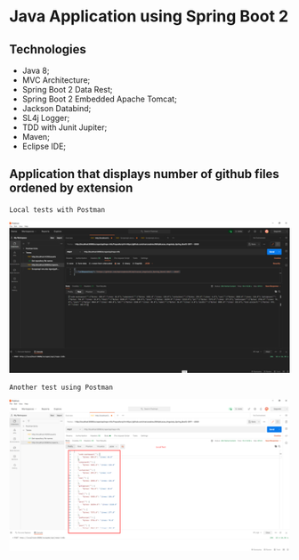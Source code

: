 # Java Application using Spring Boot 2      

## Technologies

* Java 8;
* MVC Architecture;
* Spring Boot 2 Data Rest;
* Spring Boot 2 Embedded Apache Tomcat;
* Jackson Databind;
* SL4j Logger;
* TDD with Junit Jupiter;
* Maven;
* Eclipse IDE;

## Application that displays number of github files ordened by extension


```
Local tests with Postman
```
<p align="center">
  <img width="1600" src="https://github.com/marcosabreu39/spring_boot_2_application--2021/blob/master/src/main/resources/images/evidence_local_test.png">
</p>

```
Another test using Postman
```
<p align="center">
  <img width="1600" src="https://github.com/marcosabreu39/spring_boot_2_application--2021/blob/master/src/main/resources/images/scrap_api_local_test.png">
</p>
